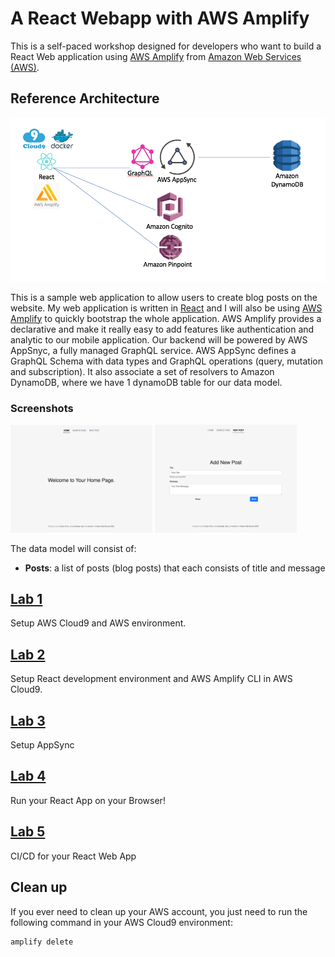 # A React Webapp with AWS Amplify

This is a self-paced workshop designed for developers who want to build a React Web application using [AWS Amplify](https://aws-amplify.github.io/) from [Amazon Web Services (AWS)](https://aws.amazon.com/).

## Reference Architecture

![Reference Architecture](img/reference-architecture.png)

This is a sample web application to allow users to create blog posts on the website. My web application is written in [React](https://reactjs.org/) and I will also be using [AWS Amplify](https://aws-amplify.github.io/amplify-js/index.html) to quickly bootstrap the whole application. AWS Amplify provides a declarative and make it really easy to add features like authentication and analytic to our mobile application. Our backend will be powered by AWS AppSnyc, a fully managed GraphQL service. AWS AppSync defines a GraphQL Schema with data types and GraphQL operations (query, mutation and subscription). It also associate a set of resolvers to Amazon DynamoDB, where we have 1 dynamoDB table for our data model.

### Screenshots

<p float="left">
  <img src="img/webapp-1.png" width="45%" />
  <img src="img/webapp-2.png" width="45%" />
</p>


The data model will consist of:
* **Posts**: a list of posts (blog posts) that each consists of title and message

## [Lab 1](setup/)
Setup AWS Cloud9 and AWS environment.

## [Lab 2](amplifycli/)
Setup React development environment and AWS Amplify CLI in AWS Cloud9.

## [Lab 3](appsync/)
Setup AppSync

## [Lab 4](app/)
Run your React App on your Browser!

## [Lab 5](cicd/) 
CI/CD for your React Web App

## Clean up

If you ever need to clean up your AWS account, you just need to run the following command in your AWS Cloud9 environment:

```
amplify delete
```
